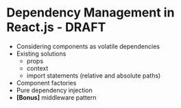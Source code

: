 Dependency Management in React.js - DRAFT
=========

- Considering components as volatile dependencies
- Existing solutions
  - props
  - context
  - import statements (relative and absolute paths)
- Component factories
- Pure dependency injection
- **[Bonus]** middleware pattern